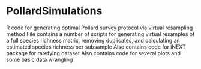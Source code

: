 # PollardSimulations
R code for generating optimal Pollard survey protocol via virtual resampling method
File contains a number of scripts for generating virtual resamples of a full species richness matrix, removing duplicates, and calculating an estimated species richness per subsample
Also contains code for iNEXT package for rarefying dataset
Also contains code for several plots and some basic data wrangling 
